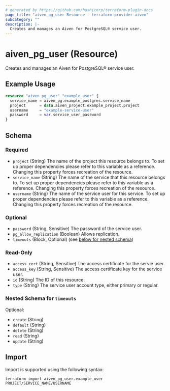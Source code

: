 ```yaml
---
# generated by https://github.com/hashicorp/terraform-plugin-docs
page_title: "aiven_pg_user Resource - terraform-provider-aiven"
subcategory: ""
description: |-
  Creates and manages an Aiven for PostgreSQL® service user.
---
```


# aiven_pg_user (Resource)

Creates and manages an Aiven for PostgreSQL® service user.

## Example Usage

```terraform
resource "aiven_pg_user" "example_user" {
  service_name = aiven_pg.example_postgres.service_name
  project      = data.aiven_project.example_project.project
  username     = "example-service-user"
  password     = var.service_user_password
}
```

<!-- schema generated by tfplugindocs -->
## Schema

### Required

- `project` (String) The name of the project this resource belongs to. To set up proper dependencies please refer to this variable as a reference. Changing this property forces recreation of the resource.
- `service_name` (String) The name of the service that this resource belongs to. To set up proper dependencies please refer to this variable as a reference. Changing this property forces recreation of the resource.
- `username` (String) The name of the service user for this service. To set up proper dependencies please refer to this variable as a reference. Changing this property forces recreation of the resource.

### Optional

- `password` (String, Sensitive) The password of the service user.
- `pg_allow_replication` (Boolean) Allows replication.
- `timeouts` (Block, Optional) (see [below for nested schema](#nestedblock--timeouts))

### Read-Only

- `access_cert` (String, Sensitive) The access certificate for the servie user.
- `access_key` (String, Sensitive) The access certificate key for the service user.
- `id` (String) The ID of this resource.
- `type` (String) The service user account type, either primary or regular.

<a id="nestedblock--timeouts"></a>
### Nested Schema for `timeouts`

Optional:

- `create` (String)
- `default` (String)
- `delete` (String)
- `read` (String)
- `update` (String)

## Import

Import is supported using the following syntax:

```shell
terraform import aiven_pg_user.example_user PROJECT/SERVICE_NAME/USERNAME
```
